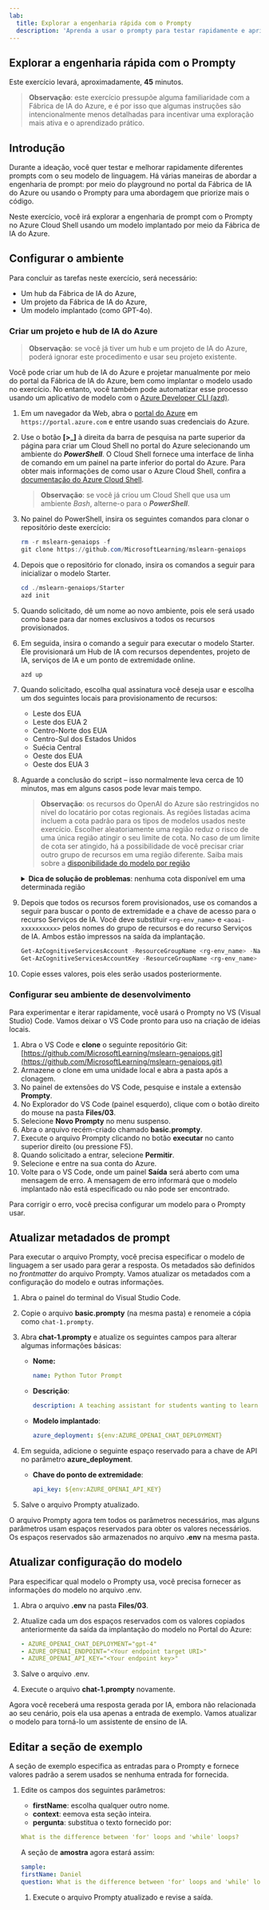 ```yaml
---
lab:
  title: Explorar a engenharia rápida com o Prompty
  description: 'Aprenda a usar o prompty para testar rapidamente e aprimorar diferentes prompts com seu modelo de linguagem, garantindo que eles sejam construídos e orquestrados para obter os melhores resultados.'
---
```


## Explorar a engenharia rápida com o Prompty

Este exercício levará, aproximadamente, **45** minutos.

> **Observação**: este exercício pressupõe alguma familiaridade com a Fábrica de IA do Azure, e é por isso que algumas instruções são intencionalmente menos detalhadas para incentivar uma exploração mais ativa e o aprendizado prático.

## Introdução

Durante a ideação, você quer testar e melhorar rapidamente diferentes prompts com o seu modelo de linguagem. Há várias maneiras de abordar a engenharia de prompt: por meio do playground no portal da Fábrica de IA do Azure ou usando o Prompty para uma abordagem que priorize mais o código.

Neste exercício, você irá explorar a engenharia de prompt com o Prompty no Azure Cloud Shell usando um modelo implantado por meio da Fábrica de IA do Azure.

## Configurar o ambiente

Para concluir as tarefas neste exercício, será necessário:

- Um hub da Fábrica de IA do Azure,
- Um projeto da Fábrica de IA do Azure,
- Um modelo implantado (como GPT-4o).

### Criar um projeto e hub de IA do Azure

> **Observação**: se você já tiver um hub e um projeto de IA do Azure, poderá ignorar este procedimento e usar seu projeto existente.

Você pode criar um hub de IA do Azure e projetar manualmente por meio do portal da Fábrica de IA do Azure, bem como implantar o modelo usado no exercício. No entanto, você também pode automatizar esse processo usando um aplicativo de modelo com o [Azure Developer CLI (azd)](https://aka.ms/azd).

1. Em um navegador da Web, abra o [portal do Azure](https://portal.azure.com) em `https://portal.azure.com` e entre usando suas credenciais do Azure.

1. Use o botão **[\>_]** à direita da barra de pesquisa na parte superior da página para criar um Cloud Shell no portal do Azure selecionando um ambiente do ***PowerShell***. O Cloud Shell fornece uma interface de linha de comando em um painel na parte inferior do portal do Azure. Para obter mais informações de como usar o Azure Cloud Shell, confira a [documentação do Azure Cloud Shell](https://docs.microsoft.com/azure/cloud-shell/overview).

    > **Observação**: se você já criou um Cloud Shell que usa um ambiente *Bash*, alterne-o para o ***PowerShell***.

1. No painel do PowerShell, insira os seguintes comandos para clonar o repositório deste exercício:

     ```powershell
    rm -r mslearn-genaiops -f
    git clone https://github.com/MicrosoftLearning/mslearn-genaiops
     ```

1. Depois que o repositório for clonado, insira os comandos a seguir para inicializar o modelo Starter. 
   
     ```powershell
    cd ./mslearn-genaiops/Starter
    azd init
     ```

1. Quando solicitado, dê um nome ao novo ambiente, pois ele será usado como base para dar nomes exclusivos a todos os recursos provisionados.
        
1. Em seguida, insira o comando a seguir para executar o modelo Starter. Ele provisionará um Hub de IA com recursos dependentes, projeto de IA, serviços de IA e um ponto de extremidade online.

     ```powershell
    azd up
     ```

1. Quando solicitado, escolha qual assinatura você deseja usar e escolha um dos seguintes locais para provisionamento de recursos:
   - Leste dos EUA
   - Leste dos EUA 2
   - Centro-Norte dos EUA
   - Centro-Sul dos Estados Unidos
   - Suécia Central
   - Oeste dos EUA
   - Oeste dos EUA 3
    
1. Aguarde a conclusão do script – isso normalmente leva cerca de 10 minutos, mas em alguns casos pode levar mais tempo.

    > **Observação**: os recursos do OpenAI do Azure são restringidos no nível do locatário por cotas regionais. As regiões listadas acima incluem a cota padrão para os tipos de modelos usados neste exercício. Escolher aleatoriamente uma região reduz o risco de uma única região atingir o seu limite de cota. No caso de um limite de cota ser atingido, há a possibilidade de você precisar criar outro grupo de recursos em uma região diferente. Saiba mais sobre a [disponibilidade do modelo por região](https://learn.microsoft.com/en-us/azure/ai-services/openai/concepts/models?tabs=standard%2Cstandard-chat-completions#global-standard-model-availability)

    <details>
      <summary><b>Dica de solução de problemas</b>: nenhuma cota disponível em uma determinada região</summary>
        <p>Se você receber um erro de implantação para qualquer um dos modelos devido à falta de cota disponível na região escolhida, tente executar os seguintes comandos:</p>
        <ul>
          <pre><code>azd env set AZURE_ENV_NAME new_env_name
   azd env set AZURE_RESOURCE_GROUP new_rg_name
   azd env set AZURE_LOCATION new_location
   azd up</code></pre>
        Substituir <code>new_env_name</code>, <code>new_rg_name</code> e <code>new_location</code> por novos valores. O novo local deve ser uma das regiões listadas no início do exercício, por exemplo <code>eastus2</code>, <code>northcentralus</code>, etc.
        </ul>
    </details>

1. Depois que todos os recursos forem provisionados, use os comandos a seguir para buscar o ponto de extremidade e a chave de acesso para o recurso Serviços de IA. Você deve substituir `<rg-env_name>` e `<aoai-xxxxxxxxxx>` pelos nomes do grupo de recursos e do recurso Serviços de IA. Ambos estão impressos na saída da implantação.

     ```powershell
    Get-AzCognitiveServicesAccount -ResourceGroupName <rg-env_name> -Name <aoai-xxxxxxxxxx> | Select-Object -Property endpoint
    Get-AzCognitiveServicesAccountKey -ResourceGroupName <rg-env_name> -Name <aoai-xxxxxxxxxx> | Select-Object -Property Key1
     ```

1. Copie esses valores, pois eles serão usados posteriormente.
   
### Configurar seu ambiente de desenvolvimento

Para experimentar e iterar rapidamente, você usará o Prompty no VS (Visual Studio) Code. Vamos deixar o VS Code pronto para uso na criação de ideias locais.

1. Abra o VS Code e **clone** o seguinte repositório Git: [https://github.com/MicrosoftLearning/mslearn-genaiops.git](https://github.com/MicrosoftLearning/mslearn-genaiops.git)
1. Armazene o clone em uma unidade local e abra a pasta após a clonagem.
1. No painel de extensões do VS Code, pesquise e instale a extensão **Prompty**.
1. No Explorador do VS Code (painel esquerdo), clique com o botão direito do mouse na pasta **Files/03**.
1. Selecione **Novo Prompty** no menu suspenso.
1. Abra o arquivo recém-criado chamado **basic.prompty**.
1. Execute o arquivo Prompty clicando no botão **executar** no canto superior direito (ou pressione F5).
1. Quando solicitado a entrar, selecione **Permitir**.
1. Selecione e entre na sua conta do Azure.
1. Volte para o VS Code, onde um painel **Saída** será aberto com uma mensagem de erro. A mensagem de erro informará que o modelo implantado não está especificado ou não pode ser encontrado.

Para corrigir o erro, você precisa configurar um modelo para o Prompty usar.

## Atualizar metadados de prompt

Para executar o arquivo Prompty, você precisa especificar o modelo de linguagem a ser usado para gerar a resposta. Os metadados são definidos no *frontmatter* do arquivo Prompty. Vamos atualizar os metadados com a configuração do modelo e outras informações.

1. Abra o painel do terminal do Visual Studio Code.
1. Copie o arquivo **basic.prompty** (na mesma pasta) e renomeie a cópia como `chat-1.prompty`.
1. Abra **chat-1.prompty** e atualize os seguintes campos para alterar algumas informações básicas:

    - **Nome:**

        ```yaml
        name: Python Tutor Prompt
        ```

    - **Descrição**:

        ```yaml
        description: A teaching assistant for students wanting to learn how to write and edit Python code.
        ```

    - **Modelo implantado**:

        ```yaml
        azure_deployment: ${env:AZURE_OPENAI_CHAT_DEPLOYMENT}
        ```

1. Em seguida, adicione o seguinte espaço reservado para a chave de API no parâmetro **azure_deployment**.

    - **Chave do ponto de extremidade**:

        ```yaml
        api_key: ${env:AZURE_OPENAI_API_KEY}
        ```

1. Salve o arquivo Prompty atualizado.

O arquivo Prompty agora tem todos os parâmetros necessários, mas alguns parâmetros usam espaços reservados para obter os valores necessários. Os espaços reservados são armazenados no arquivo **.env** na mesma pasta.

## Atualizar configuração do modelo

Para especificar qual modelo o Prompty usa, você precisa fornecer as informações do modelo no arquivo .env.

1. Abra o arquivo **.env** na pasta **Files/03**.
1. Atualize cada um dos espaços reservados com os valores copiados anteriormente da saída da implantação do modelo no Portal do Azure:

    ```yaml
    - AZURE_OPENAI_CHAT_DEPLOYMENT="gpt-4"
    - AZURE_OPENAI_ENDPOINT="<Your endpoint target URI>"
    - AZURE_OPENAI_API_KEY="<Your endpoint key>"
    ```

1. Salve o arquivo .env.
1. Execute o arquivo **chat-1.prompty** novamente.

Agora você receberá uma resposta gerada por IA, embora não relacionada ao seu cenário, pois ela usa apenas a entrada de exemplo. Vamos atualizar o modelo para torná-lo um assistente de ensino de IA.

## Editar a seção de exemplo

A seção de exemplo especifica as entradas para o Prompty e fornece valores padrão a serem usados se nenhuma entrada for fornecida.

1. Edite os campos dos seguintes parâmetros:

    - **firstName**: escolha qualquer outro nome.
    - **context**: eemova esta seção inteira.
    - **pergunta**: substitua o texto fornecido por:

    ```yaml
    What is the difference between 'for' loops and 'while' loops?
    ```

    A seção de **amostra** agora estará assim:
    
    ```yaml
    sample:
    firstName: Daniel
    question: What is the difference between 'for' loops and 'while' loops?
    ```

    1. Execute o arquivo Prompty atualizado e revise a saída.

